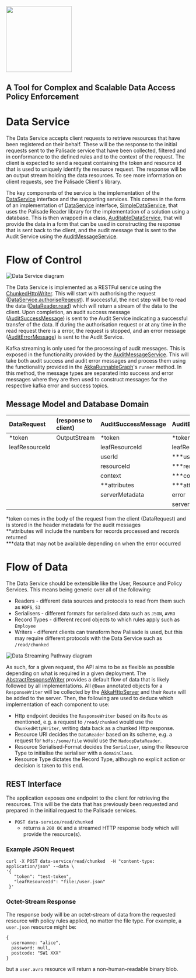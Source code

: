 <!---
Copyright 2018-2021 Crown Copyright

Licensed under the Apache License, Version 2.0 (the "License");
you may not use this file except in compliance with the License.
You may obtain a copy of the License at

  http://www.apache.org/licenses/LICENSE-2.0

Unless required by applicable law or agreed to in writing, software
distributed under the License is distributed on an "AS IS" BASIS,
WITHOUT WARRANTIES OR CONDITIONS OF ANY KIND, either express or implied.
See the License for the specific language governing permissions and
limitations under the License.
--->
# <img src="../logos/logo.svg" width="180">

## A Tool for Complex and Scalable Data Access Policy Enforcement

# Data Service

The Data Service accepts client requests to retrieve resources that have been registered on their behalf.
These will be the response to the initial requests sent to the Palisade service that have been collected, filtered and in conformance to the defined rules and to the context of the request.
The client is expected to send a request containing the token and resource id that is used to uniquely identify the resource request.
The response will be an output stream holding the data resources. 
To see more information on client requests, see the Palisade Client's library.

The key components of the service is the implementation of the [DataService](src/main/java/uk/gov/gchq/palisade/service/data/service/DataService.java) interface and the supporting services.
This comes in the form of an implementation of [DataService](src/main/java/uk/gov/gchq/palisade/service/data/service/DataService.java) interface, [SimpleDataService](src/main/java/uk/gov/gchq/palisade/service/data/service/SimpleDataService.java), that uses the Palisade Reader library for the implementation of a solution using a database. 
This is then wrapped in a class, [AuditableDataService](src/main/java/uk/gov/gchq/palisade/service/data/service/AuditableDataService.java), that will provide the data in a form that can be used in constructing the response that is sent back to the client, and the audit message that is sent to the Audit Service using the [AuditMessageService](src/main/java/uk/gov/gchq/palisade/service/data/service/AuditMessageService.java).


# Flow of Control

![Data Service diagram](doc/data-service.png)

The Data Service is implemented as a RESTFul service using the [ChunkedHttpWriter](src/main/java/uk/gov/gchq/palisade/service/data/service/writer/ChunkedHttpWriter.java).
This will start with authorising the request ([DataService.authoriseReqeust](src/main/java/uk/gov/gchq/palisade/service/data/service/DataService.java)).
If successful, the next step will be to read the data ([DataReader.read](src/main/java/uk/gov/gchq/palisade/service/data/service/reader/DataReader.java)) which will return a stream of the data to the client.
Upon completion, an audit success message ([AuditSuccessMessage](src/main/java/uk/gov/gchq/palisade/service/data/model/AuditSuccessMessage.java)) is sent to the Audit Service indicating a successful transfer of the data.
If during the authorisation request or at any time in the read request there is a error, the request is stopped, and an error message ([AuditErrorMessage](src/main/java/uk/gov/gchq/palisade/service/data/model/AuditErrorMessage.java)) is sent to the Audit Service.

Kafka streaming is only used for the processing of audit messages.
This is exposed in the functionality provided by the [AuditMessageService](src/main/java/uk/gov/gchq/palisade/service/data/service/AuditMessageService.java).
This will take both audit success and audit error messages and process them using the functionality provided in the [AkkaRunnableGraph](src/main/java/uk/gov/gchq/palisade/service/data/stream/config/AkkaRunnableGraph.java)'s `runner` method.
In this method, the message types are separated into success and error messages where they are then used to construct messages for the respective kafka error and success topics.


## Message Model and Database Domain

| DataRequest     | (response to client)   | AuditSuccessMessage  | AuditErrorMessage |
|:----------------|:-----------------------|:---------------------|:------------------|
| *token          | OutputStream           | *token               | *token            | 
| leafResourceId  |                        | leafResourceId       | leafResourceId    |  
|                 |                        | userId               | ***userId         |
|                 |                        | resourceId           | ***resourceId     |
|                 |                        | context              | ***context        | 
|                 |                        | **attributes         | ***attributes     |
|                 |                        | serverMetadata       | error             |
|                 |                        |                      | serverMetadata    |

*token comes in the body of the request from the client (DataRequest) and is stored in the header metadata for the audit messages  
**attributes will include the numbers for records processed and records returned  
***data that may not be available depending on when the error occurred  


# Flow of Data

The Data Service should be extensible like the User, Resource and Policy Services.
This means being generic over all of the following:
* Readers - different data sources and protocols to read from them such as `HDFS`, `S3`
* Serialisers - different formats for serialised data such as `JSON`, `AVRO`
* Record Types - different record objects to which rules apply such as `Employee`
* Writers - different clients can transform how Palisade is used, but this may require different protocols with the Data Service such as `/read/chunked`

![Data Streaming Pathway diagram](doc/data-streaming-pathway.jpg)

As such, for a given request, the API aims to be as flexible as possible depending on what is required in a given deployment.
The [AbstractResponseWriter](src/main/java/uk/gov/gchq/palisade/service/data/service/writer/AbstractResponseWriter.java) provides a default flow of data that is likely followed by all implementations.
All `@Bean` annotated objects for a `ResponseWriter` will be collected by the [AkkaHttpServer](src/main/java/uk/gov/gchq/palisade/service/data/web/AkkaHttpServer.java) and their `Route` will be added to the server.
Then, the following are used to deduce which implementation of each component to use:
* Http endpoint decides the `ResponseWriter` based on its `Route` as mentioned, e.g. a request to `/read/chunked` would use the `ChunkedHttpWriter`, writing data back as a chunked Http response.
* Resource URI decides the `DataReader` based on its scheme, e.g. a request for `hdfs:/some/file` would use the `HadoopDataReader`.
* Resource Serialised-Format decides the `Serialiser`, using the Resource Type to initialise the serialiser with a `domainClass`.
* Resource Type dictates the Record Type, although no explicit action or decision is taken to this end.


## REST Interface

The application exposes one endpoint to the client for retrieving the resources.
This will be the data that has previously been requested and prepared in the initial request to the Palisade services. 
* `POST data-service/read/chunked`
    - returns a `200 OK` and a streamed HTTP response body which will provide the resource(s).


### Example JSON Request
```
curl -X POST data-service/read/chunked  -H "content-type: application/json" --data \
'{
   "token": "test-token",
   "leafResourceId": "file:/user.json"
 }'
```

### Octet-Stream Response
The response body will be an octet-stream of data from the requested resource with policy rules applied, no matter the file type.
For example, a `user.json` resource might be:
```
{
  usernamne: "alice",
  password: null,
  postcode: "SW1 XXX"
}
```
but a `user.avro` resource will return a non-human-readable binary blob.

